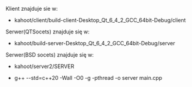 Klient znajduje sie w: 
  +  kahoot/client/build-client-Desktop_Qt_6_4_2_GCC_64bit-Debug/client
  
Serwer(QTSocets) znajduje się w:
  + kahoot/build-server-Desktop_Qt_6_4_2_GCC_64bit-Debug/server  
  
Serwer(BSD socets) znajduje się w:
  + kahoot/server2/SERVER
  - g++ --std=c++20 -Wall -O0 -g -pthread -o server main.cpp
